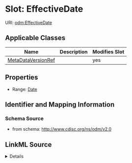 # Slot: EffectiveDate

URI: [odm:EffectiveDate](http://www.cdisc.org/ns/odm/v2.0/EffectiveDate)



<!-- no inheritance hierarchy -->




## Applicable Classes

| Name | Description | Modifies Slot |
| --- | --- | --- |
[MetaDataVersionRef](MetaDataVersionRef.md) |  |  yes  |







## Properties

* Range: [Date](Date.md)





## Identifier and Mapping Information







### Schema Source


* from schema: http://www.cdisc.org/ns/odm/v2.0




## LinkML Source

<details>
```yaml
name: EffectiveDate
from_schema: http://www.cdisc.org/ns/odm/v2.0
rank: 1000
alias: EffectiveDate
domain_of:
- MetaDataVersionRef
range: date

```
</details>